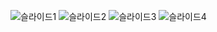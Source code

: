 ![슬라이드1](https://github.com/airflow-cwaves/.github/assets/92364973/cc0f3178-258e-4053-85a7-1cc92db18c90)
![슬라이드2](https://github.com/airflow-cwaves/.github/assets/92364973/8037f66b-adb3-4242-8fd7-03921fad0c8d)
![슬라이드3](https://github.com/airflow-cwaves/.github/assets/92364973/741fdefd-875e-411a-8f3f-f812efd68aff)
![슬라이드4](https://github.com/airflow-cwaves/.github/assets/92364973/1f451207-50c6-4430-a63d-e2b09db7f3d7)
